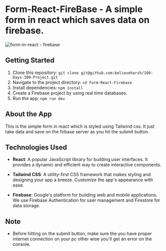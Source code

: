 # Form-React-FireBase - A simple form in react which saves data on firebase. 

![form-in-react - firebase](/public/Images/FormReactFirebase.png)

## Getting Started

1. Clone this repository: `git clone git@github.com:believeharsh/100-Days-100-Project.git`
2. Navigate to the project directory: `cd Form-React-Firebase`
3. Install dependencies: `npm install`
4. Create a Firebase project by using real time databases.
5. Run the app: `npm run dev`



## About the App

This is the simple form in react which is styled using Tailwind css. It just take data and save on the firbase server as you hit the submit button.


## Technologies Used

- **React**: A popular JavaScript library for building user interfaces. It provides a dynamic and efficient way to create interactive components.

- **Tailwind CSS**: A utility-first CSS framework that makes styling and designing your app a breeze. Customize the app's appearance with ease.

- **Firebase**: Google's platform for building web and mobile applications. We use Firebase Authentication for user management and Firestore for data storage.


## Note 

 -  Before hitting on the submit button, make sure the you have proper internet connection on your pc other wise you'll get an error on the console. 


